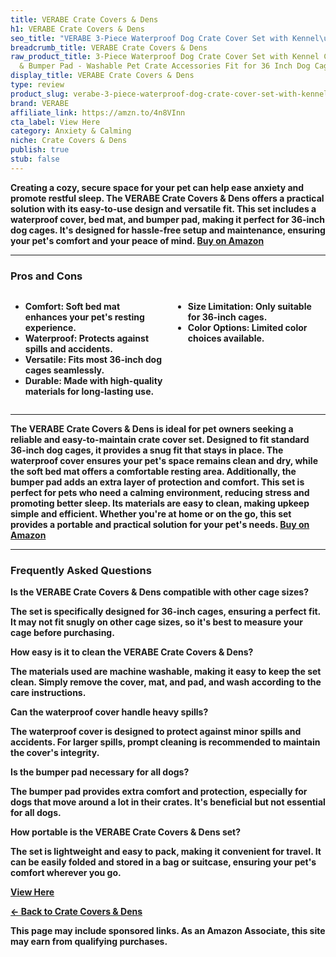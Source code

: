 ```yaml
---
title: VERABE Crate Covers & Dens
h1: VERABE Crate Covers & Dens
seo_title: "VERABE 3-Piece Waterproof Dog Crate Cover Set with Kennel\u2026"
breadcrumb_title: VERABE Crate Covers & Dens
raw_product_title: 3-Piece Waterproof Dog Crate Cover Set with Kennel Cover, Bed Mat
  & Bumper Pad - Washable Pet Crate Accessories Fit for 36 Inch Dog Cages
display_title: VERABE Crate Covers & Dens
type: review
product_slug: verabe-3-piece-waterproof-dog-crate-cover-set-with-kennel-cover-bed-mat-15e1e3b8
brand: VERABE
affiliate_link: https://amzn.to/4n8VInn
cta_label: View Here
category: Anxiety & Calming
niche: Crate Covers & Dens
publish: true
stub: false
---
```


<div id="intro" class="full-width">
  <p><strong>Creating a cozy, secure space for your pet can help ease anxiety and promote restful sleep. The VERABE Crate Covers & Dens offers a practical solution with its easy-to-use design and versatile fit. This set includes a waterproof cover, bed mat, and bumper pad, making it perfect for 36-inch dog cages. It's designed for hassle-free setup and maintenance, ensuring your pet's comfort and your peace of mind. <a href="https://amzn.to/4n8VInn" rel="nofollow sponsored noopener" target="_blank"><strong>Buy on Amazon</strong></a></p>
</div>

<hr />
<h3 id="pros-cons">Pros and Cons</h3>
<div class="pc-grid" style="display:grid;grid-template-columns:1fr 1fr;gap:16px;">
  <ul>
    <li><strong>Comfort:</strong> Soft bed mat enhances your pet's resting experience.</li>
    <li><strong>Waterproof:</strong> Protects against spills and accidents.</li>
    <li><strong>Versatile:</strong> Fits most 36-inch dog cages seamlessly.</li>
    <li><strong>Durable:</strong> Made with high-quality materials for long-lasting use.</li>
  </ul>
  <ul>
    <li><strong>Size Limitation:</strong> Only suitable for 36-inch cages.</li>
    <li><strong>Color Options:</strong> Limited color choices available.</li>
  </ul>
</div>
<hr />

<div class="full-width">
  <p>The VERABE Crate Covers & Dens is ideal for pet owners seeking a reliable and easy-to-maintain crate cover set. Designed to fit standard 36-inch dog cages, it provides a snug fit that stays in place. The waterproof cover ensures your pet's space remains clean and dry, while the soft bed mat offers a comfortable resting area. Additionally, the bumper pad adds an extra layer of protection and comfort. This set is perfect for pets who need a calming environment, reducing stress and promoting better sleep. Its materials are easy to clean, making upkeep simple and efficient. Whether you're at home or on the go, this set provides a portable and practical solution for your pet's needs. <a href="https://amzn.to/4n8VInn" rel="nofollow sponsored noopener" target="_blank"><strong>Buy on Amazon</strong></a></p>
</div>

<hr />
<h3 id="faqs">Frequently Asked Questions</h3>

<p><strong>Is the VERABE Crate Covers & Dens compatible with other cage sizes?</strong></p>
<p>The set is specifically designed for 36-inch cages, ensuring a perfect fit. It may not fit snugly on other cage sizes, so it's best to measure your cage before purchasing.</p>

<p><strong>How easy is it to clean the VERABE Crate Covers & Dens?</strong></p>
<p>The materials used are machine washable, making it easy to keep the set clean. Simply remove the cover, mat, and pad, and wash according to the care instructions.</p>

<p><strong>Can the waterproof cover handle heavy spills?</strong></p>
<p>The waterproof cover is designed to protect against minor spills and accidents. For larger spills, prompt cleaning is recommended to maintain the cover's integrity.</p>

<p><strong>Is the bumper pad necessary for all dogs?</strong></p>
<p>The bumper pad provides extra comfort and protection, especially for dogs that move around a lot in their crates. It's beneficial but not essential for all dogs.</p>

<p><strong>How portable is the VERABE Crate Covers & Dens set?</strong></p>
<p>The set is lightweight and easy to pack, making it convenient for travel. It can be easily folded and stored in a bag or suitcase, ensuring your pet's comfort wherever you go.</p>
<p><a class="btn" href="https://amzn.to/4n8VInn" target="_blank" rel="nofollow sponsored noopener">View Here</a></p>
<p><a href="/roundups/anxiety-calming/crate-covers-dens/">← Back to Crate Covers & Dens</a></p>
<aside class="disclosure">This page may include sponsored links. As an Amazon Associate, this site may earn from qualifying purchases.</aside>
